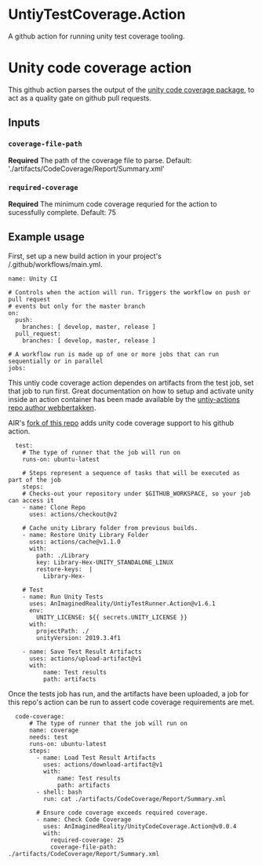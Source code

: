 # UntiyTestCoverage.Action
A github action for running unity test coverage tooling.

# Unity code coverage action

This github action parses the output of the [unity code coverage package](https://docs.unity3d.com/Packages/com.unity.testtools.codecoverage@0.2/manual/CoverageTestRunner.html), to act as a quality gate on github pull requests.

## Inputs

### `coverage-file-path`
**Required** The path of the coverage file to parse. 
Default: './artifacts/CodeCoverage/Report/Summary.xml'

### `required-coverage`
**Required** The minimum code coverage requried for the action to sucessfully complete. 
Default: 75

## Example usage
First, set up a new build action in your project's /.github/workflows/main.yml. 
```
name: Unity CI 

# Controls when the action will run. Triggers the workflow on push or pull request
# events but only for the master branch
on:
  push:
    branches: [ develop, master, release ]
  pull_request:
    branches: [ develop, master, release ]

# A workflow run is made up of one or more jobs that can run sequentially or in parallel
jobs:

```
This untiy code coverage action dependes on artifacts from the test job, set that job to run first. Great documentation on how to setup and activate unity inside an action container has been made available by the [untiy-actions repo author webbertakken](https://github.com/webbertakken/unity-actions).

AIR's [fork of this repo](https://github.com/AnImaginedReality/UntiyTestRunner.Action) adds unity code coverage support to his github action.
```
  test:
    # The type of runner that the job will run on
    runs-on: ubuntu-latest

    # Steps represent a sequence of tasks that will be executed as part of the job
    steps:
    # Checks-out your repository under $GITHUB_WORKSPACE, so your job can access it
    - name: Clone Repo
      uses: actions/checkout@v2

    # Cache unity Library folder from previous builds.
    - name: Restore Unity Library Folder
      uses: actions/cache@v1.1.0
      with:
        path: ./Library
        key: Library-Hex-UNITY_STANDALONE_LINUX
        restore-keys:  |
          Library-Hex-
    
    # Test
    - name: Run Unity Tests
      uses: AnImaginedReality/UntiyTestRunner.Action@v1.6.1 
      env:
        UNITY_LICENSE: ${{ secrets.UNITY_LICENSE }}
      with:
        projectPath: ./
        unityVersion: 2019.3.4f1

    - name: Save Test Result Artifacts 
      uses: actions/upload-artifact@v1
      with:
          name: Test results
          path: artifacts
```
Once the tests job has run, and the artifacts have been uploaded, a job for this repo's action can be run to assert code coverage requirements are met.
```
  code-coverage:
      # The type of runner that the job will run on
      name: coverage
      needs: test
      runs-on: ubuntu-latest
      steps:
        - name: Load Test Result Artifacts 
          uses: actions/download-artifact@v1
          with:
              name: Test results
              path: artifacts
        - shell: bash
          run: cat ./artifacts/CodeCoverage/Report/Summary.xml
      
        # Ensure code coverage exceeds required coverage.
        - name: Check Code Coverage
          uses: AnImaginedReality/UnityCodeCoverage.Action@v0.0.4
          with:
            required-coverage: 25
            coverage-file-path: ./artifacts/CodeCoverage/Report/Summary.xml
```
